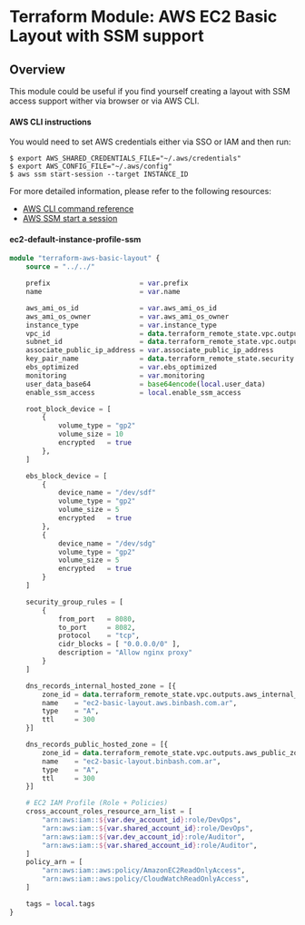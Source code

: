# Terraform Module: AWS EC2 Basic Layout with SSM support

## Overview

This module could be useful if you find yourself creating a layout with SSM access support wither via browser or via AWS CLI.

#### AWS CLI instructions

You would need to set AWS credentials either via SSO or IAM and then run:

```
$ export AWS_SHARED_CREDENTIALS_FILE="~/.aws/credentials"
$ export AWS_CONFIG_FILE="~/.aws/config"
$ aws ssm start-session --target INSTANCE_ID
```

For more detailed information, please refer to the following resources:
* [AWS CLI command reference](https://docs.aws.amazon.com/cli/latest/reference/ssm/)
* [AWS SSM start a session](https://docs.aws.amazon.com/systems-manager/latest/userguide/session-manager-working-with-sessions-start.html)

#### ec2-default-instance-profile-ssm

```terraform
module "terraform-aws-basic-layout" {
    source = "../../"

    prefix                      = var.prefix
    name                        = var.name

    aws_ami_os_id               = var.aws_ami_os_id
    aws_ami_os_owner            = var.aws_ami_os_owner
    instance_type               = var.instance_type
    vpc_id                      = data.terraform_remote_state.vpc.outputs.vpc_id
    subnet_id                   = data.terraform_remote_state.vpc.outputs.public_subnets[0]
    associate_public_ip_address = var.associate_public_ip_address
    key_pair_name               = data.terraform_remote_state.security.outputs.aws_key_pair_name
    ebs_optimized               = var.ebs_optimized
    monitoring                  = var.monitoring
    user_data_base64            = base64encode(local.user_data)
    enable_ssm_access           = local.enable_ssm_access

    root_block_device = [
        {
            volume_type = "gp2"
            volume_size = 10
            encrypted   = true
        },
    ]

    ebs_block_device = [
        {
            device_name = "/dev/sdf"
            volume_type = "gp2"
            volume_size = 5
            encrypted   = true
        },
        {
            device_name = "/dev/sdg"
            volume_type = "gp2"
            volume_size = 5
            encrypted   = true
        }
    ]

    security_group_rules = [
        {
            from_port   = 8080,
            to_port     = 8082,
            protocol    = "tcp",
            cidr_blocks = [ "0.0.0.0/0" ],
            description = "Allow nginx proxy"
        }
    ]

    dns_records_internal_hosted_zone = [{
        zone_id = data.terraform_remote_state.vpc.outputs.aws_internal_zone_id[0],
        name    = "ec2-basic-layout.aws.binbash.com.ar",
        type    = "A",
        ttl     = 300
    }]

    dns_records_public_hosted_zone = [{
        zone_id = data.terraform_remote_state.vpc.outputs.aws_public_zone_id[0],
        name    = "ec2-basic-layout.binbash.com.ar",
        type    = "A",
        ttl     = 300
    }]

    # EC2 IAM Profile (Role + Policies)
    cross_account_roles_resource_arn_list = [
        "arn:aws:iam::${var.dev_account_id}:role/DevOps",
        "arn:aws:iam::${var.shared_account_id}:role/DevOps",
        "arn:aws:iam::${var.dev_account_id}:role/Auditor",
        "arn:aws:iam::${var.shared_account_id}:role/Auditor",
    ]
    policy_arn = [
        "arn:aws:iam::aws:policy/AmazonEC2ReadOnlyAccess",
        "arn:aws:iam::aws:policy/CloudWatchReadOnlyAccess",
    ]

    tags = local.tags
}
```